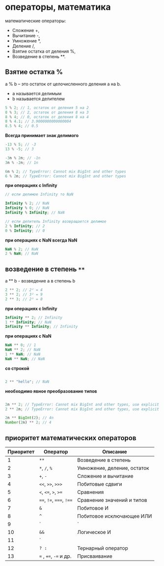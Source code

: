 # операторы, математика

математические операторы:

-   Сложение +,
-   Вычитание -,
-   Умножение \*,
-   Деление /,
-   Взятие остатка от деления %,
-   Возведение в степень \*\*.

## Взятие остатка %

a % b – это остаток от целочисленного деления a на b.

-   a называется делимым
-   b называется делителем

```js
5 % 2; // 1, остаток от деления 5 на 2
8 % 3; // 2, остаток от деления 8 на 3
8 % 4; // 0, остаток от деления 8 на 4
8 % 4.1; // 3.9000000000000004
8.5 % 4; // 0.5
```

**Всегда принимает знак делимого**

```js
-13 % 5; // -3
13 % -5; // 3

-3n % 2n; // -1n
3n % -2n; // 1n

6n % 2; // TypeError: Cannot mix BigInt and other types
6 % 2n; // TypeError: Cannot mix BigInt and other types
```

**при операциях с Infinity**

```js
// если делимое Infinity то NaN

Infinity % 2; // NaN
Infinity % 0; // NaN
Infinity % Infinity; // NaN

// если делитель Infinity возвращается делимое
2 % Infinity; // 2
0 % Infinity; // 0
```

**при операциях с NaN всегда NaN**

```js
NaN % 2; // NaN
2 % NaN; // NaN
```

## возведение в степень `**`

a \*\* b - возведение а в степень b

```js
2 ** 2; // 2² = 4
3 ** 2; // 3² = 9
2 ** 3; // 2³ = 8
```

**при операциях с Infinity**

```js
Infinity ** 2; // Infinity
1 ** Infinity; // NaN
Infinity ** Infinity; // Infinity
```

**при операциях с NaN**

```js
NaN ** 0; // 1
NaN ** 2; // NaN
1 ** NaN; // NaN
NaN ** NaN; // NaN
```

**со строкой**

```js

2 ** "hello"; // NaN

```

**необходимо явное преобразование типов**

```js

2n ** 2; // TypeError: Cannot mix BigInt and other types, use explicit conversions
2 ** 2n; // TypeError: Cannot mix BigInt and other types, use explicit conversions

2n ** BigInt(2); // 4n
Number(2n) ** 2; // 4
```

## приоритет математических операторов

| Приоритет | Оператор                | Описание                          |
|-----------|-------------------------|-----------------------------------|
| 1         | `**`                    | Возведение в степень              |
| 2         | `*`, `/`, `%`          | Умножение, деление, остаток       |
| 3         | `+`, `-`                | Сложение и вычитание              |
| 4         | `<<`, `>>`, `>>>`      | Побитовые сдвиги                  |
| 5         | `<`, `<=`, `>`, `>=`   | Сравнения                         |
| 6         | `==`, `!=`, `===`, `!==`| Сравнение значений и типов       |
| 7         | `&`                     | Побитовое И                        |
| 8         | `^`                     | Побитовое исключающее ИЛИ        |
| 9         | `|`                     | Побитовое ИЛИ                     |
| 10        | `&&`                    | Логическое И                      |
| 11        | `||`                    | Логическое ИЛИ                   |
| 12        | `? :`                   | Тернарный оператор                |
| 13        | `=` , `+=`, `-=` и др. | Присваивание                      |